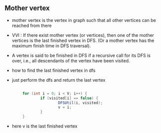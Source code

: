 ## Mother vertex

- mother vertex is the vertex in graph such that all other vertices can be reached from there
- VVI : If there exist mother vertex (or vertices), then one of the mother vertices is the last finished vertex in DFS. (Or a mother vertex has the maximum finish time in DFS traversal).
- A vertex is said to be finished in DFS if a recursive call for its DFS is over, i.e., all descendants of the vertex have been visited.

- how to find the last finished vertex in dfs
- just perform the dfs and return the last vertex

```java

        for (int i = 0; i < V; i++) { 
                if (visited[i] == false) { 
                        DFSUtil(i, visited); 
                        v = i; 
                }              
        } 

```
- here v is the last finished vertex
